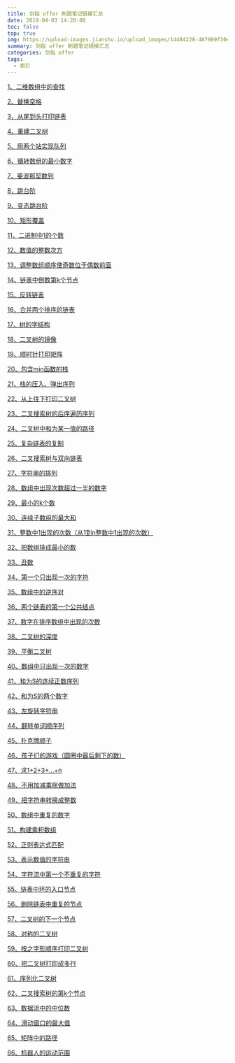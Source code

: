 ```yaml
---
title: 剑指 offer 刷题笔记链接汇总
date: 2019-04-03 14:20:00
toc: false
top: true
img: https://upload-images.jianshu.io/upload_images/14484228-487989f30ef13848.jpg?imageMogr2/auto-orient/strip%7CimageView2/2/w/1240
summary: 剑指 offer 刷题笔记链接汇总
categories: 剑指 offer
tags:
  - 索引
---
```


[1、二维数组中的查找](http://blog.wenguang0816.top/2019/04/01/01-lookup-in-a-two-dimensional-array/)

[2、替换空格]()

[3、从尾到头打印链表](http://blog.wenguang0816.top/2019/04/02/03-print-linkedlist-from-tail-to-head/)

[4、重建二叉树]()

[5、用两个站实现队列]()

[6、循转数组的最小数字]()

[7、斐波那契数列](http://blog.wenguang0816.top/2019/04/01/07-fibonacci-series/)

[8、跳台阶](http://blog.wenguang0816.top/2019/04/03/08-jumpfloor/)

[9、变态跳台阶](http://blog.wenguang0816.top/2019/04/03/09-jumpfloorii/)

[10、矩形覆盖](http://blog.wenguang0816.top/2019/04/04/10-rectcover/)

[11、二进制中1的个数](http://blog.wenguang0816.top/2019/04/01/11-number-of-1-bits/)

[12、数值的整数次方]()

[13、调整数组顺序使奇数位于偶数前面]()

[14、链表中倒数第k个节点]()

[15、反转链表](http://blog.wenguang0816.top/2019/04/02/15-reverse-linkedlist/)

[16、合并两个排序的链表]()

[17、树的字结构]()

[18、二叉树的镜像](http://blog.wenguang0816.top/2019/04/17/18-mirror)

[19、顺时针打印矩阵]()

[20、包含min函数的栈]()

[21、栈的压入、弹出序列]()

[22、从上往下打印二叉树]()

[23、二叉搜索树的后序遍历序列]()

[24、二叉树中和为某一值的路径]()

[25、复杂链表的复制]()

[26、二叉搜索树与双向链表]()

[27、字符串的排列]()

[28、数组中出现次数超过一半的数字]()

[29、最小的k个数]()

[30、连续子数组的最大和]()

[31、整数中1出现的次数（从1到n整数中1出现的次数）]()

[32、把数组排成最小的数]()

[33、丑数]()

[34、第一个只出现一次的字符]()

[35、数组中的逆序对]()

[36、两个链表的第一个公共结点]()

[37、数字在排序数组中出现的次数]()

[38、二叉树的深度](http://blog.wenguang0816.top/2019/04/17/38-treedepth)

[39、平衡二叉树]()

[40、数组中只出现一次的数字]()

[41、和为S的连续正数序列]()

[42、和为S的两个数字]()

[43、左旋转字符串]()

[44、翻转单词顺序列]()

[45、扑克牌顺子]()

[46、孩子们的游戏（圆圈中最后剩下的数）]()

[47、求1+2+3+…+n](http://blog.wenguang0816.top/2019/04/02/47-sum/)

[48、不用加减乘除做加法]()

[49、把字符串转换成整数]()

[50、数组中重复的数字]()

[51、构建乘积数组](http://blog.wenguang0816.top/2019/04/04/51-multiply/)

[52、正则表达式匹配]()

[53、表示数值的字符串]()

[54、字符流中第一个不重复的字符]()

[55、链表中环的入口节点]()

[56、删除链表中重复的节点]()

[57、二叉树的下一个节点]()

[58、对称的二叉树]()

[59、按之字形顺序打印二叉树]()

[60、把二叉树打印成多行]()

[61、序列化二叉树]()

[62、二叉搜索树的第k个节点]()

[63、数据流中的中位数]()

[64、滑动窗口的最大值]()

[65、矩阵中的路径]()

[66、机器人的运动范围]()
